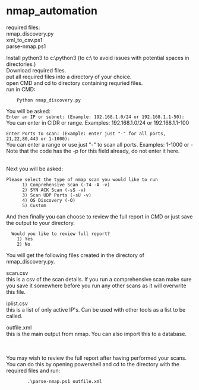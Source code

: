 # nmap_automation
required files:<br/>
nmap_discovery.py<br/>
xml_to_csv.ps1<br/>
parse-nmap.ps1<br/>

Install python3 to c:\python3 (to c:\ to avoid issues with potential spaces in directories.)<br/>
Download required files.<br/>
put all required files into a directory of your choice.<br/>
open CMD and cd to directory containing requried files.<br/>
run in CMD: 

        Python nmap_discovery.py

You will be asked:<br/>
`Enter an IP or subnet: (Example: 192.168.1.0/24 or 192.168.1.1-50):`<br/>
You can enter in CIDR or range. Examples: 192.168.1.0/24 or 192.168.1.1-100<br/>

`Enter Ports to scan: (Example: enter just "-" for all ports, 21,22,80,443 or 1-1000):` <br/>
You can enter a range or use just "-" to scan all ports. Examples: 1-1000 or -<br/>
Note that the code has the -p for this field already, do not enter it here.<br/><br/>

Next you will be asked: <br/>


    Please select the type of nmap scan you would like to run
          1) Comprehensive Scan (-T4 -A -v)
          2) SYN ACK Scan (-sS -v)
          3) Scan UDP Ports (-sU -v)
          4) OS Discovery (-O)
          5) Custom 
And then finally you can choose to review the full report in CMD or just save the output to your directory. <br/>
      
      Would you like to review full report?
        1) Yes 
        2) No



You will get the following files created in the directory of nmap_discovery.py.
    
scan.csv<br/>
this is a csv of the scan details. If you run a comprehensive scan make sure you save it somewhere before you run any other scans as it will overwrite this file.
    
iplist.csv <br/>
this is a list of only active IP's. Can be used with other tools as a list to be called. 
    
outfile.xml <br/>
this is the main output from nmap. You can also import this to a database.<br/><br/><br/>

You may wish to review the full report after having performed your scans. <br/>
You can do this by opening powershell and cd to the directory with the required files and run: 

            .\parse-nmap.ps1 outfile.xml
